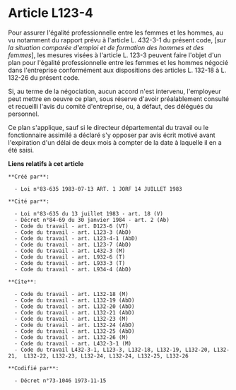 # Article L123-4

Pour assurer l'égalité professionnelle entre les femmes et les hommes, au vu notamment du rapport prévu à l'article L.
432-3-1 du présent code, [*sur la situation comparée d'emploi et de formation des hommes et des femmes*], les mesures visées
à l'article L. 123-3 peuvent faire l'objet d'un plan pour l'égalité professionnelle entre les femmes et les hommes négocié
dans l'entreprise conformément aux dispositions des articles L. 132-18 à L. 132-26 du présent code.

Si, au terme de la négociation, aucun accord n'est intervenu, l'employeur peut mettre en oeuvre ce plan, sous réserve d'avoir
préalablement consulté et recueilli l'avis du comité d'entreprise, ou, à défaut, des délégués du personnel.

Ce plan s'applique, sauf si le directeur départemental du travail ou le fonctionnaire assimilé a déclaré s'y opposer par avis
écrit motivé avant l'expiration d'un délai de deux mois à compter de la date à laquelle il en a été saisi.

**Liens relatifs à cet article**

	**Créé par**:

	  - Loi n°83-635 1983-07-13 ART. 1 JORF 14 JUILLET 1983

	**Cité par**:

	  - Loi n°83-635 du 13 juillet 1983 - art. 18 (V)
	  - Décret n°84-69 du 30 janvier 1984 - art. 2 (Ab)
	  - Code du travail - art. D123-6 (VT)
	  - Code du travail - art. L123-3 (AbD)
	  - Code du travail - art. L123-4-1 (AbD)
	  - Code du travail - art. L123-7 (AbD)
	  - Code du travail - art. L432-3 (M)
	  - Code du travail - art. L932-6 (T)
	  - Code du travail - art. L933-3 (T)
	  - Code du travail - art. L934-4 (AbD)

	**Cite**:

	  - Code du travail - art. L132-18 (M)
	  - Code du travail - art. L132-19 (AbD)
	  - Code du travail - art. L132-20 (AbD)
	  - Code du travail - art. L132-21 (AbD)
	  - Code du travail - art. L132-23 (M)
	  - Code du travail - art. L132-24 (AbD)
	  - Code du travail - art. L132-25 (AbD)
	  - Code du travail - art. L132-26 (M)
	  - Code du travail - art. L432-3-1 (M)
	  - Code du travail L432-3-1, L123-3, L132-18, L132-19, L132-20, L132-21,  L132-22, L132-23, L132-24, L132-24, L132-25, L132-26

	**Codifié par**:

	  - Décret n°73-1046 1973-11-15
